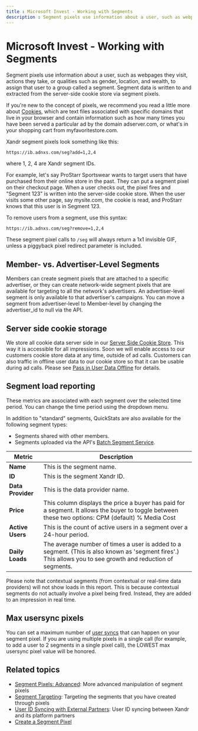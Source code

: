 ```yaml
---
title : Microsoft Invest - Working with Segments
description : Segment pixels use information about a user, such as webpages they visit, actions they take, or qualities such as gender, location, and wealth, to assign that user to a group called a segment. 
---
```



# Microsoft Invest - Working with Segments

Segment pixels use information about a user, such as webpages they visit, actions they take, or qualities such as gender, location, and
wealth, to assign that user to a group called a segment. Segment data is written to and extracted from the server-side cookie store via segment pixels.

If you're new to the concept of pixels, we recommend you read a little more about [Cookies](https://en.wikipedia.org/wiki/HTTP_cookie), which are text files associated with specific domains that live in your browser and contain information such as how many times you have been served a particular ad by the domain adserver.com, or what's in your shopping cart from myfavoritestore.com.

Xandr segment pixels look something like this:

``` pre
https://ib.adnxs.com/seg?add=1,2,4
```

where 1, 2, 4 are Xandr segment IDs.

For example, let's say ProStarr Sportswear wants to target users that have purchased from their online store in the past. They can put a segment pixel on their checkout page. When a user checks out, the pixel fires and "Segment 123" is written into the server-side cookie store. When the user visits some other page, say mysite.com, the cookie is read, and ProStarr knows that this user is in Segment 123.

To remove users from a segment, use this syntax:

``` pre
https://ib.adnxs.com/seg?remove=1,2,4
```

These segment pixel calls to `/seg` will always return a 1x1 invisible GIF, unless a piggyback pixel redirect parameter is included.

## Member- vs. Advertiser-Level Segments

Members can create segment pixels that are attached to a specific advertiser, or they can create network-wide segment pixels that are available for targeting to all the network's
advertisers. An advertiser-level segment is only available to that advertiser's campaigns. You can move a segment from advertiser-level to Member-level by changing the advertiser_id to null via the API.

## Server side cookie storage

We store all cookie data server side in our [Server Side Cookie Store](server-side-cookie-store.md). This way it is accessible for all impressions. Soon we will
enable access to our customers cookie store data at any time, outside of ad calls. Customers can also traffic in offline user data to our cookie store so that it can be usable during ad calls. Please see [Pass in User Data Offline](pass-in-user-data-offline.md) for details.

## Segment load reporting

These metrics are associated with each segment over the selected time period. You can change the time period using the dropdown menu.

In addition to "standard" segments, QuickStats are also available for the following segment types:

- Segments shared with other members.
- Segments uploaded via the API's [Batch Segment Service](../digital-platform-api/batch-segment-service.md).

| Metric | Description |
|--|--|
| **Name** | This is the segment name. |
| **ID** | This is the segment Xandr ID. |
| **Data Provider** | This is the data provider name. |
| **Price** | This column displays the price a buyer has paid for a segment. It allows the buyer to toggle between these two options: CPM (default) % Media Cost |
| **Active Users** | This is the count of active users in a segment over a 24-hour period. |
| **Daily Loads** | The average number of times a user is added to a segment. (This is also known as 'segment fires'.) This allows you to see growth and reduction of segments. |

Please note that contextual segments (from contextual or real-time data providers) will not show loads in this report. This is because
contextual segments do not actually involve a pixel being fired. Instead, they are added to an impression in real time.

## Max usersync pixels

You can set a maximum number of [user syncs](user-id-syncing-with-external-partners.md) that can happen on your segment pixel. If you are using multiple pixels in a single call (for example, to add a user to 2 segments in a single pixel call), the LOWEST max usersync pixel value will be honored.

## Related topics

- [Segment Pixels: Advanced](segment-pixels-advanced.md): More advanced manipulation of segment pixels 
- [Segment Targeting](segment-targeting.md): Targeting the segments that you have created through pixels
- [User ID Syncing with External Partners](user-id-syncing-with-external-partners.md): User ID syncing between Xandr and its platform partners
- [Create a Segment Pixel](create-a-segment-pixel.md)
